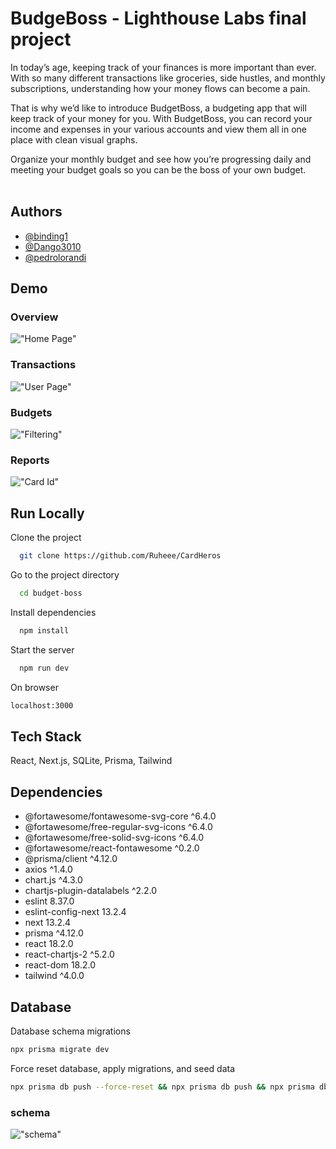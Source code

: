 # BudgeBoss - Lighthouse Labs final project

In today’s age, keeping track of your finances is more important than ever. With so many different transactions like groceries, side hustles, and monthly subscriptions, understanding how your money flows can become a pain.

That is why we’d like to introduce BudgetBoss, a budgeting app that will keep track of your money for you. With BudgetBoss, you can record your income and expenses in your various accounts and view them all in one place with clean visual graphs.

Organize your monthly budget and see how you’re progressing daily and meeting your budget goals so you can be the boss of your own budget.<br/><br/>

## Authors

- [@binding1](https://github.com/binding1)
- [@Dango3010](https://github.com/Dango3010)
- [@pedrolorandi](https://github.com/pedrolorandi)

## Demo

### Overview

!["Home Page"](public/images/screenshots/home_page.gif)

### Transactions

!["User Page"](public/images/screenshots/admin_page.gif)

### Budgets

!["Filtering"](public/images/screenshots/filter.gif)

### Reports

!["Card Id"](public/images/screenshots/contact_seller.gif)

## Run Locally

Clone the project

```bash
  git clone https://github.com/Ruheee/CardHeros
```

Go to the project directory

```bash
  cd budget-boss
```

Install dependencies

```bash
  npm install
```

Start the server

```bash
  npm run dev
```
On browser

```bash
localhost:3000
```


## Tech Stack

React, Next.js, SQLite, Prisma, Tailwind

## Dependencies

- @fortawesome/fontawesome-svg-core ^6.4.0
- @fortawesome/free-regular-svg-icons ^6.4.0
- @fortawesome/free-solid-svg-icons ^6.4.0
- @fortawesome/react-fontawesome ^0.2.0
- @prisma/client ^4.12.0
- axios ^1.4.0
- chart.js ^4.3.0
- chartjs-plugin-datalabels ^2.2.0
- eslint 8.37.0
- eslint-config-next 13.2.4
- next 13.2.4
- prisma ^4.12.0
- react 18.2.0
- react-chartjs-2 ^5.2.0
- react-dom 18.2.0
- tailwind ^4.0.0

## Database

Database schema migrations

```bash
npx prisma migrate dev
```

Force reset database, apply migrations, and seed data 

```bash
npx prisma db push --force-reset && npx prisma db push && npx prisma db seed
```

### schema
!["schema"](https://github.com/pedrolorandi/budget-boss/blob/main/planning/db_schema.png?raw=true)
